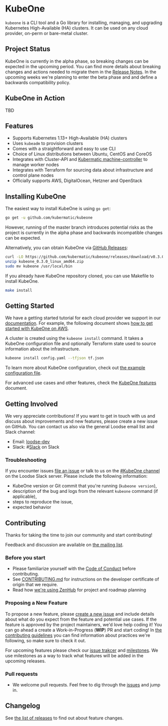 # KubeOne

<!--[![GoDoc](https://godoc.org/github.com/kubermatic/kubeone?status.svg)](https://godoc.org/github.com/kubermatic/kubeone) [![Go Report Card](https://goreportcard.com/badge/github.com/kubermatic/kubeone)](https://goreportcard.com/report/github.com/kubermatic/kubeone)-->

`kubeone` is a CLI tool and a Go library for installing, managing, and upgrading Kubernetes High-Available (HA) clusters. It can be used on any cloud provider, on-perm or bare-metal cluster.

## Project Status

KubeOne is currently in the alpha phase, so breaking changes can be expected in the upcoming period.
You can find more details about breaking changes and actions needed to migrate them in the [Release Notes](https://github.com/kubermatic/kubeone/releases). In the upcoming weeks we're planning to enter the beta phase and and define a backwards compatibility policy.

## KubeOne in Action

TBD

## Features

* Supports Kubernetes 1.13+ High-Available (HA) clusters
* Uses `kubeadm` to provision clusters
* Comes with a straightforward and easy to use CLI
* Choice of Linux distributions between Ubuntu, CentOS and CoreOS
* Integrates with Cluster-API and [Kubermatic machine-controller](https://github.com/kubermatic/machine-controller) to manage worker nodes
* Integrates with Terraform for sourcing data about infrastructure and control plane nodes
* Officially supports AWS, DigitalOcean, Hetzner and OpenStack

## Installing KubeOne

The easiest way to install KubeOne is using `go get`:
```bash
go get -u github.com/kubermatic/kubeone
```
However, running of the master branch introduces potential risks as the project is currently in the alpha phase and backwards incompatible changes can be expected.

Alternatively, you can obtain KubeOne via [GitHub Releases](https://github.com/kubermatic/kubeone/releases):
```bash
curl -LO https://github.com/kubermatic/kubeone/releases/download/v0.3.0/kubeone_0.3.0_linux_amd64.zip
unzip kubeone_0.3.0_linux_amd64.zip
sudo mv kubeone /usr/local/bin
```

If you already have KubeOne repository cloned, you can use Makefile to install KubeOne.
```bash
make install
```

## Getting Started

We have a getting started tutorial for each cloud provider we support in our [documentation](./docs).
For example, the following document shows [how to get started with KubeOne on AWS](./docs/quickstart-aws.md).

A cluster is created using the `kubeone install` command. It takes a KubeOne configuration file and
optionally Terraform state used to source information about the infrastructure.
```bash
kubeone install config.yaml --tfjson tf.json
```
To learn more about KubeOne configuration, check out [the example configuration file](./config.yaml.dist).

For advanced use cases and other features, check the [KubeOne features]() document.

## Getting Involved

We very appreciate contributions! If you want to get in touch with us and discuss about improvements and new features, please create a new issue on GitHub. You can contact us also via the general Loodse email list and Slack channel:
- Email: [loodse-dev](https://groups.google.com/forum/#!forum/loodse-dev)
- Slack: #[Slack](http://slack.kubermatic.io/) on Slack

### Troubleshooting

If you encounter issues [file an issue][1] or talk to us on the [#KubeOne channel][12] on the Loodse Slack server. Please include the following information:

* KubeOne version or Git commit that you're running (`kubeone version`),
* description of the bug and logs from the relevant `kubeone` command (if applicable),
* steps to reproduce the issue,
* expected behavior

## Contributing

Thanks for taking the time to join our community and start contributing!

Feedback and discussion are available on [the mailing list][11].

### Before you start

* Please familiarize yourself with the [Code of Conduct][4] before contributing.
* See [CONTRIBUTING.md][2] for instructions on the developer certificate of origin that we require.
* Read how [we're using ZenHub][13] for project and roadmap planning

### Proposing a New Feature

To propose a new feature, please [create a new issue](https://github.com/kubermatic/kubeone/issues/new) and include details about what do you expect from the feature and potential use cases. If the feature is approved by the project maintainers, we'd love help coding it! You can go ahead a create a Work-in-Progress (**WIP**) PR and start coding! In [the contributing guidelines]() you can find information about practices we're following, so make sure to check it out.

For upcoming features please check our [issue trakcer](https://github.com/kubermatic/kubeone/issues) and [milestones](https://github.com/kubermatic/kubeone/milestones). We use milestones as a way to track what features will be added in the upcoming releases.


### Pull requests

* We welcome pull requests. Feel free to dig through the [issues][1] and jump in.

## Changelog

See [the list of releases][3] to find out about feature changes.

[1]: https://github.com/kubermatic/KubeOne/issues
[2]: https://github.com/kubermatic/KubeOne/blob/master/CONTRIBUTING.md
[3]: https://github.com/kubermatic/KubeOne/releases
[4]: https://github.com/kubermatic/KubeOne/blob/master/CODE_OF_CONDUCT.md

[11]: https://groups.google.com/forum/#!forum/projectKubeOne
[12]: https://kubermatic.slack.com/messages/KubeOne
[13]: https://github.com/kubermatic/KubeOne/blob/master/docs/zenhub.md

[21]: https://kubermatic.github.io/KubeOne/

